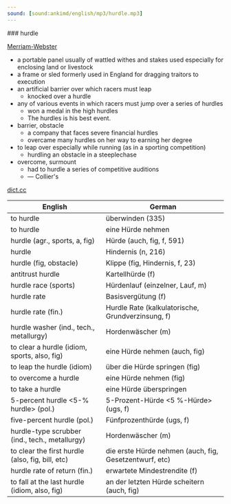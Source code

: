 ```yaml
---
sound: [sound:ankimd/english/mp3/hurdle.mp3]
---
```


\### hurdle

[Merriam-Webster](https://www.merriam-webster.com/dictionary/hurdle)

- a portable panel usually of wattled withes and stakes used especially for enclosing land or livestock
- a frame or sled formerly used in England for dragging traitors to execution
- an artificial barrier over which racers must leap
    - knocked over a hurdle
- any of various events in which racers must jump over a series of hurdles
    - won a medal in the high hurdles
    - The hurdles is his best event.
- barrier, obstacle
    - a company that faces severe financial hurdles
    - overcame many hurdles on her way to earning her degree
- to leap over especially while running (as in a sporting competition)
    - hurdling an obstacle in a steeplechase
- overcome, surmount
    - had to hurdle a series of competitive auditions
    - — Collier's

[dict.cc](https://www.dict.cc/hurdle)

| English        | German       |
| -------------- | ------------ |
| to hurdle | überwinden (335) |
| to hurdle | eine Hürde nehmen |
| hurdle (agr., sports, a, fig) | Hürde (auch, fig, f, 591) |
| hurdle | Hindernis (n, 216) |
| hurdle (fig, obstacle) | Klippe (fig, Hindernis, f, 23) |
| antitrust hurdle | Kartellhürde (f) |
| hurdle race (sports) | Hürdenlauf (einzelner, Lauf, m) |
| hurdle rate | Basisvergütung (f) |
| hurdle rate (fin.) | Hurdle Rate (kalkulatorische, Grundverzinsung, f) |
| hurdle washer (ind., tech., metallurgy) | Hordenwäscher (m) |
| to clear a hurdle (idiom, sports, also, fig) | eine Hürde nehmen (auch, fig) |
| to leap the hurdle (idiom) | über die Hürde springen (fig) |
| to overcome a hurdle | eine Hürde nehmen (fig) |
| to take a hurdle | eine Hürde überspringen |
| 5-percent hurdle <5-% hurdle> (pol.) | 5-Prozent-Hürde <5 %-Hürde> (ugs, f) |
| five-percent hurdle (pol.) | Fünfprozenthürde (ugs, f) |
| hurdle-type scrubber (ind., tech., metallurgy) | Hordenwäscher (m) |
| to clear the first hurdle (also, fig, bill, etc) | die erste Hürde nehmen (auch, fig, Gesetzentwurf, etc) |
| hurdle rate of return (fin.) | erwartete Mindestrendite (f) |
| to fall at the last hurdle (idiom, also, fig) | an der letzten Hürde scheitern (auch, fig) |
